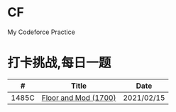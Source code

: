 # CF

My Codeforce Practice<br/>


 # 打卡挑战,每日一题
 

|  #  | Title           |    Date  | 
|-----|---------------- | --------------- |
|  1485C  |[Floor and Mod (1700) ](./code/1485c.txt)   |2021/02/15|


